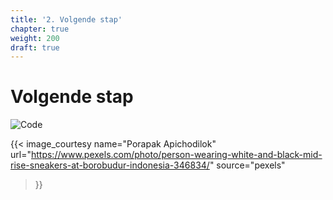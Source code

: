 ```yaml
---
title: '2. Volgende stap'
chapter: true
weight: 200
draft: true
---
```


# Volgende stap

![Code](/images/intro/next_step.jpeg)

{{< image_courtesy 
  name="Porapak Apichodilok"
  url="https://www.pexels.com/photo/person-wearing-white-and-black-mid-rise-sneakers-at-borobudur-indonesia-346834/"
  source="pexels"
  >}}